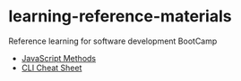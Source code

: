 # learning-reference-materials
Reference learning for software development BootCamp
- [JavaScript Methods](blob/main/js-methods-cheatsheet.md)
- [CLI Cheat Sheet](blob/main/js-methods-cheatsheet.md)

